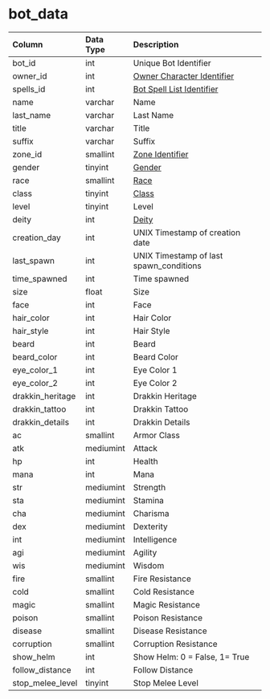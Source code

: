 # bot\_data

| Column | Data Type | Description |
| :--- | :--- | :--- |
| bot\_id | int | Unique Bot Identifier |
| owner\_id | int | [Owner Character Identifier](../characters/character_data.md) |
| spells\_id | int | [Bot Spell List Identifier](https://eqemu.gitbook.io/server/categories/spells/bot-spell-list-ids) |
| name | varchar | Name |
| last\_name | varchar | Last Name |
| title | varchar | Title |
| suffix | varchar | Suffix |
| zone\_id | smallint | [Zone Identifier](https://eqemu.gitbook.io/server/categories/reference-lists/zones) |
| gender | tinyint | [Gender](https://eqemu.gitbook.io/server/categories/reference-lists/genders) |
| race | smallint | [Race](https://eqemu.gitbook.io/server/categories/reference-lists/race-list) |
| class | tinyint | [Class](https://eqemu.gitbook.io/server/categories/reference-lists/class-list) |
| level | tinyint | Level |
| deity | int | [Deity](https://eqemu.gitbook.io/server/categories/reference-lists/deity-list) |
| creation\_day | int | UNIX Timestamp of creation date |
| last\_spawn | int | UNIX Timestamp of last spawn\_conditions |
| time\_spawned | int | Time spawned |
| size | float | Size |
| face | int | Face |
| hair\_color | int | Hair Color |
| hair\_style | int | Hair Style |
| beard | int | Beard |
| beard\_color | int | Beard Color |
| eye\_color\_1 | int | Eye Color 1 |
| eye\_color\_2 | int | Eye Color 2 |
| drakkin\_heritage | int | Drakkin Heritage |
| drakkin\_tattoo | int | Drakkin Tattoo |
| drakkin\_details | int | Drakkin Details |
| ac | smallint | Armor Class |
| atk | mediumint | Attack |
| hp | int | Health |
| mana | int | Mana |
| str | mediumint | Strength |
| sta | mediumint | Stamina |
| cha | mediumint | Charisma |
| dex | mediumint | Dexterity |
| int | mediumint | Intelligence |
| agi | mediumint | Agility |
| wis | mediumint | Wisdom |
| fire | smallint | Fire Resistance |
| cold | smallint | Cold Resistance |
| magic | smallint | Magic Resistance |
| poison | smallint | Poison Resistance |
| disease | smallint | Disease Resistance |
| corruption | smallint | Corruption Resistance |
| show\_helm | int | Show Helm: 0 = False, 1= True |
| follow\_distance | int | Follow Distance |
| stop\_melee\_level | tinyint | Stop Melee Level |

